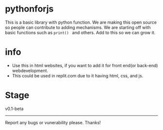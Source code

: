 # pythonforjs
This is a basic library with python function. We are making this open source so people can contribute to adding mechanisms.
We are starting off with basic functions such as ```print() ``` and others. Add to this so we can grow it.

# info
- Use this in html websites, if you want to add it for front end(or back-end) webdevelopment. 
- This could be used in replit.com due to it having html, css, and js.

# Stage
v0.1-beta

-------------
Report any bugs or vunerability please. Thanks!

